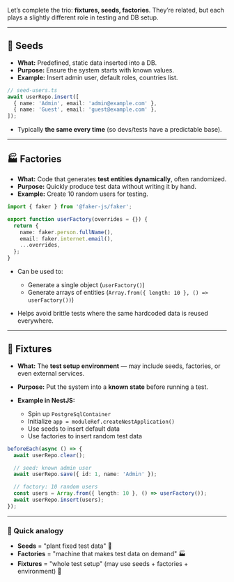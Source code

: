 Let’s complete the trio: **fixtures, seeds, factories**. They’re related, but each plays a slightly different role in testing and DB setup.

---

## 🌱 **Seeds**

* **What:** Predefined, static data inserted into a DB.
* **Purpose:** Ensure the system starts with known values.
* **Example:** Insert admin user, default roles, countries list.

```ts
// seed-users.ts
await userRepo.insert([
  { name: 'Admin', email: 'admin@example.com' },
  { name: 'Guest', email: 'guest@example.com' },
]);
```

* Typically **the same every time** (so devs/tests have a predictable base).

---

## 🏭 **Factories**

* **What:** Code that generates **test entities dynamically**, often randomized.
* **Purpose:** Quickly produce test data without writing it by hand.
* **Example:** Create 10 random users for testing.

```ts
import { faker } from '@faker-js/faker';

export function userFactory(overrides = {}) {
  return {
    name: faker.person.fullName(),
    email: faker.internet.email(),
    ...overrides,
  };
}
```

* Can be used to:

  * Generate a single object (`userFactory()`)
  * Generate arrays of entities (`Array.from({ length: 10 }, () => userFactory())`)
* Helps avoid brittle tests where the same hardcoded data is reused everywhere.

---

## 🔧 **Fixtures**

* **What:** The **test setup environment** — may include seeds, factories, or even external services.
* **Purpose:** Put the system into a **known state** before running a test.
* **Example in NestJS:**

  * Spin up `PostgreSqlContainer`
  * Initialize `app = moduleRef.createNestApplication()`
  * Use seeds to insert default data
  * Use factories to insert random test data

```ts
beforeEach(async () => {
  await userRepo.clear();

  // seed: known admin user
  await userRepo.save({ id: 1, name: 'Admin' });

  // factory: 10 random users
  const users = Array.from({ length: 10 }, () => userFactory());
  await userRepo.insert(users);
});
```

---

### 📌 Quick analogy

* **Seeds** = "plant fixed test data" 🌱
* **Factories** = "machine that makes test data on demand" 🏭
* **Fixtures** = "whole test setup" (may use seeds + factories + environment) 🧰
